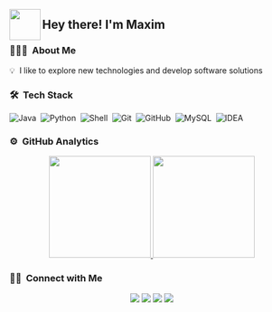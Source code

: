 <img src="https://i.imgur.com/mc6vMuu.gif" width='55' align="left"/><h2>Hey there! I'm Maxim</h2>

### 👨🏻‍💻 &nbsp;About Me

💡 &nbsp;I like to explore new technologies and develop software solutions


### 🛠 &nbsp;Tech Stack
![Java](https://img.shields.io/badge/-Java-05122A?style=flat&logo=Java&logoColor=FFA518)&nbsp;
![Python](https://img.shields.io/badge/-Python-05122A?style=flat&logo=python)&nbsp;
![Shell](https://img.shields.io/badge/-Shell-05122A?style=flat&logo=gnu-bash)&nbsp;
![Git](https://img.shields.io/badge/-Git-05122A?style=flat&logo=git)&nbsp;
![GitHub](https://img.shields.io/badge/-GitHub-05122A?style=flat&logo=github)&nbsp;
![MySQL](https://img.shields.io/badge/-MySQL-05122A?style=flat&logo=mysql&logoColor=white)&nbsp;
![IDEA](https://img.shields.io/badge/-IDEA-05122A?style=flat&logo=intellij-idea)

### ⚙️ &nbsp;GitHub Analytics

<p align="center">
<a href="https://github.com/AVS1508">
  <img height="180em" src="https://github-readme-stats-eight-theta.vercel.app/api?username=MagicWinner&show_icons=true&theme=algolia&include_all_commits=true&count_private=true"/>
  <img height="180em" src="https://github-readme-stats-eight-theta.vercel.app/api/top-langs/?username=MagicWinner&layout=compact&langs_count=8&theme=algolia"/>
</a>
</p>

### 🤝🏻 &nbsp;Connect with Me

<p align="center">
<a href="https://vk.me/magicwinner"><img src="https://img.shields.io/badge/-@magicwinner-3423A6?style=flat&logo=vk&logoColor=white"/></a>
<a href="https://t.me/magicw1nner"><img src="https://img.shields.io/badge/-@magicw1nner-0077B5?style=flat&logo=telegram&logoColor=white"/></a>
<a href="https://instagram.com/magicwinnerof"><img src="https://img.shields.io/badge/-@magicwinnerof-E4405F?style=flat&logo=Instagram&logoColor=white"/></a>
<a href="https://open.spotify.com/user/21l3l5m24670nbm2cvlq8nv9o"><img src="https://img.shields.io/badge/-@MagicWinner-3423A6?style=flat&logo=Spotify"/></a>
</p>
<!--
**MagicWinner/MagicWinner** is a ✨ _special_ ✨ repository because its `README.md` (this file) appears on your GitHub profile.

Here are some ideas to get you started:

- 🔭 I’m currently working on ...
- 🌱 I’m currently learning ...
- 👯 I’m looking to collaborate on ...
- 🤔 I’m looking for help with ...
- 💬 Ask me about ...
- 📫 How to reach me: ...
- 😄 Pronouns: ...
- ⚡ Fun fact: ...
-->
